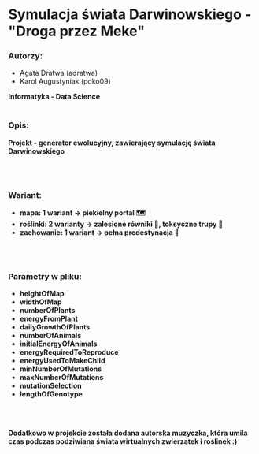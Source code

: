 # Symulacja świata Darwinowskiego - "Droga przez Meke"


### Autorzy:

- Agata Dratwa (adratwa)
- Karol Augustyniak (poko09)

<b>Informatyka - Data Science<b>
<br> </br>
### Opis:

Projekt - generator ewolucyjny, zawierający symulację świata Darwinowskiego

<br> </br>
### Wariant:

- mapa: 1 wariant -> piekielny portal 🗺️
- roślinki: 2 warianty -> zalesione równiki 🌳, toksyczne trupy 🌵
- zachowanie: 1 wariant -> pełna predestynacja 🙏


<br> </br>
### Parametry w pliku:

- heightOfMap 
- widthOfMap
- numberOfPlants
- energyFromPlant
- dailyGrowthOfPlants
- numberOfAnimals
- initialEnergyOfAnimals
- energyRequiredToReproduce
- energyUsedToMakeChild
- minNumberOfMutations
- maxNumberOfMutations
- mutationSelection
- lengthOfGenotype

<br> </br>

Dodatkowo w projekcie została dodana autorska muzyczka, która umila czas podczas podziwiana świata wirtualnych zwierzątek i roślinek :)
